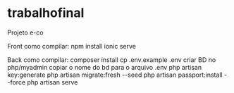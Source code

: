 # trabalhofinal
Projeto e-co

Front como compilar:
npm install
ionic serve

Back como compilar:
composer install
cp .env.example .env
criar BD no php/myadmin
copiar o nome do bd para o arquivo .env
php artisan key:generate
php artisan migrate:fresh --seed
php artisan passport:install --force
php artisan serve
